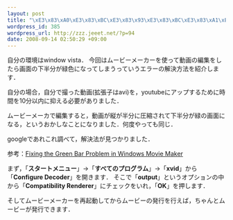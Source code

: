 ```yaml
--- 
layout: post
title: "\xE3\x83\xA0\xE3\x83\xBC\xE3\x83\x93\xE3\x83\xBC\xE3\x83\xA1\xE3\x83\xBC\xE3\x82\xAB\xE3\x83\xBC\xE3\x81\xA7avi\xE3\x82\x92\xE7\xB7\xA8\xE9\x9B\x86\xE3\x81\x99\xE3\x82\x8B\xE3\x81\xA8\xEF\xBC\x8C\xE4\xB8\x8B\xE5\x8D\x8A\xE5\x88\x86\xE3\x81\x8C\xE7\xB7\x91\xE3\x81\xAB\xE3\x81\xAA\xE3\x82\x8B\xE3\x82\xA8\xE3\x83\xA9\xE3\x83\xBC\xE3\x82\x92\xE8\xA7\xA3\xE6\xB1\xBA"
wordpress_id: 385
wordpress_url: http://zzz.jeeet.net/?p=94
date: 2008-09-14 02:50:29 +09:00
---
```

自分の環境はwindow vista．
今回はムービーメーカーを使って動画の編集をしたら画面の下半分が緑色になってしまうっていうエラーの解決方法を紹介します．

自分の場合，自分で撮った動画(拡張子はavi)を，youtubeにアップするために時間を10分以内に抑える必要がありました．

ムービーメーカで編集すると，動画が縦が半分に圧縮されて下半分が緑の画面になる，というおかしなことになりました．何度やっても同じ．

googleであれこれ調べて，解決法が見つかりました．

参考：<a href="http://www.bernzilla.com/item.php?id=884">Fixing the Green Bar Problem in Windows Movie Maker</a>

まず，「<strong>スタートメニュー</strong>」→「<strong>すべてのプログラム</strong>」→「<strong>xvid</strong>」から「<strong>Configure Decoder</strong>」を開きます．
そこで「<strong>output</strong>」というオプションの中から「<strong>Compatibility Renderer</strong>」にチェックをいれ，「<strong>OK</strong>」を押します．

そしてムービーメーカーを再起動してからムービーの発行を行えば，ちゃんとムービーが発行できます．
